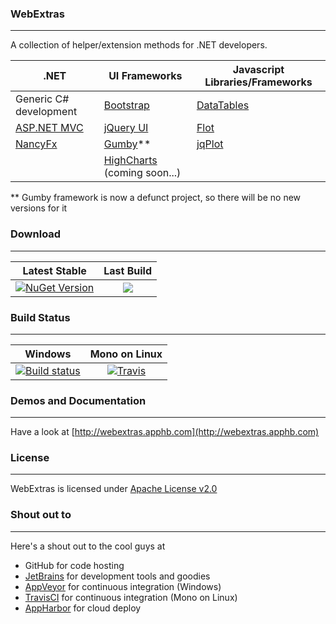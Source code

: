 ### WebExtras
---
A collection of helper/extension methods for .NET developers.

.NET | UI Frameworks | Javascript Libraries/Frameworks
-----|---------------|--------------------------------
Generic C# development | [Bootstrap](http://getbootstrap.com) | [DataTables](https://datatables.net)
[ASP.NET MVC](http://www.asp.net/mvc) | [jQuery UI](https://jqueryui.com) | [Flot](http://www.flotcharts.org)
[NancyFx](http://nancyfx.org/) | [Gumby](http://www.gumbyframework.com)** | [jqPlot](http://www.jqplot.com)
 | | [HighCharts](http://www.highcharts.com) (coming soon...)

** Gumby framework is now a defunct project, so there will be no new versions for it

### Download
---
Latest Stable | Last Build
:-----------: | :------------:
[![NuGet Version](https://img.shields.io/nuget/v/WebExtras.svg)](https://www.nuget.org/packages/WebExtras/) | [![](https://img.shields.io/badge/last%20build%20artifact-WebExtras.zip-blue.svg)](https://ci.appveyor.com/project/monemihir/webextras)

### Build Status
---
Windows | Mono on Linux
:-----: | :------------:
| [![Build status](https://ci.appveyor.com/api/projects/status/9c4s5yu5hjptvnwn?svg=true)](https://ci.appveyor.com/project/monemihir/webextras) | [![Travis](https://travis-ci.org/monemihir/webextras.svg?branch=master)](https://travis-ci.org/monemihir/webextras) |

### Demos and Documentation
---
Have a look at [http://webextras.apphb.com](http://webextras.apphb.com)

### License
---
WebExtras is licensed under [Apache License v2.0](http://www.apache.org/licenses/LICENSE-2.0.html)

### Shout out to
---
Here's a shout out to the cool guys at
* GitHub for code hosting
* [JetBrains](https://www.jetbrains.com) for development tools and goodies
* [AppVeyor](https://www.appveyor.com) for continuous integration (Windows)
* [TravisCI](https://travic-ci.org) for continuous integration (Mono on Linux)
* [AppHarbor](https://www.appharbor.com) for cloud deploy 

